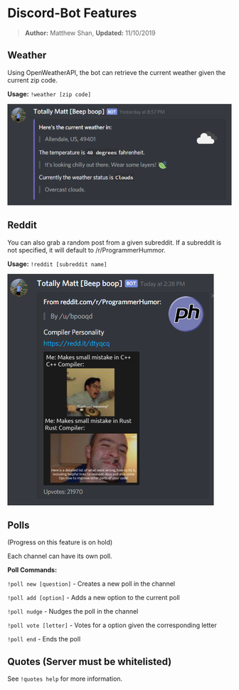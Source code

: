 # Discord-Bot Features
> **Author:** Matthew Shan, **Updated:** 11/10/2019

## Weather
Using OpenWeatherAPI, the bot can retrieve the current weather given the current zip code.

**Usage:** ```!weather [zip code]```

![Weather Example](imgs/weather.png)



## Reddit

You can also grab a random post from a given subreddit. If a subreddit is not specified, it will default to /r/ProgrammerHummor.

**Usage:** ```!reddit [subreddit name]```

![Reddit Example](imgs/reddit.png)



## Polls

(Progress on this feature is on hold)

Each channel can have its own poll.

**Poll Commands:**

```!poll new [question]``` - Creates a new poll in the channel

```!poll add [option]``` - Adds a new option to the current poll

```!poll nudge``` - Nudges the poll in the channel

```!poll vote [letter]``` - Votes for a option given the corresponding letter

```!poll end``` - Ends the poll



## Quotes (Server must be whitelisted)

See ```!quotes help``` for more information.